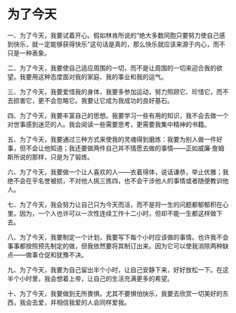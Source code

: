 # 为了今天

一、为了今天，我要试着开心。假如林肯所说的“绝大多数同胞只要努力使自己感到快乐，就一定能够获得快乐”这句话是真的，那么快乐就应该来源于内心，而不只是一种表象。

二、为了今天，我要使自己适应周围的一切，而不是让周围的一切来迎合我的欲望。我要用这种态度面对我的家庭、我的事业和我的运气。

三、为了今天，我要爱惜我的身体，我要多参加运动，努力照顾它、珍惜它，而不去损害它，更不会忽略它。我要让它成为我成功的良好基石。

四、为了今天，我要丰富自己的思想。我要学习一些有用的知识，我不会去做一个对世事感到迷茫的人。我会阅读一些需要思考，更需要我集中精神的书籍。

五、为了今天，我要通过三种方式来使我的灵魂得到磨炼：我要为别人做一件好事，但不会让他知道；我还要做两件自己并不情愿去做的事情——正如威廉·詹姆斯所说的那样，只是为了锻炼。

六、为了今天，我要做一个让人喜欢的人——衣着得体，说话谦恭，举止优雅；我绝不会在乎名誉被损，不对他人挑三拣四，也不会干涉他人的事情或者随便教训他人。

七、为了今天，我会努力让自己只为今天而活，而不是将一生的问题都郁郁积在心里。因为，一个人也许可以一次性连续工作十二小时，但却不能一生都这样做下去。

八、为了今天，我要制定一个计划，我要写下每个小时应该做的事情。也许我不会事事都按照预先制定的做，但我依然要将其制订出来。因为它可以使我消除两种缺点——做事仓促和犹豫不决。

九、为了今天，我要为自己留出半个小时，让自己安静下来，好好放松一下。在这半个小时里，我会想着上帝，让自己的生活充满更多的希望。

十、为了今天，我要做到无所畏惧。尤其不要惧怕快乐，我要去欣赏一切美好的东西，我会去爱，并相信我爱的人会同样爱我。